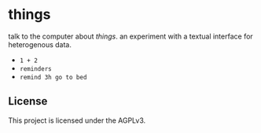 # things

talk to the computer about _things_.  an experiment with a textual interface for heterogenous
data.

- `1 + 2`
- `reminders`
- `remind 3h go to bed`

## License

This project is licensed under the AGPLv3.
